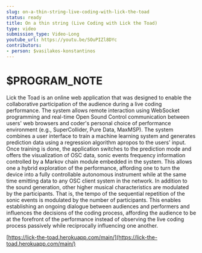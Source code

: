 ```yaml
---
slug: on-a-thin-string-live-coding-with-lick-the-toad
status: ready
title: On a thin string (Live Coding with Lick the Toad)
type: video
submission_type: Video-Long
youtube_url: https://youtu.be/SOuPIZl8DYc
contributors:
- person: $vasilakos-konstantinos
---
```


# $PROGRAM_NOTE

Lick the Toad is an online web application that was designed to enable the collaborative participation of the audience during a live coding performance. The system allows remote interaction using WebSocket programming and real-time Open Sound Control communication between users' web browsers and coder's personal choice of performance environment (e.g., SuperCollider, Pure Data, MaxMSP). The system combines a user interface to train a machine learning system and generates prediction data using a regression algorithm apropos to the users' input. Once training is done, the application switches to the prediction mode and offers the visualization of OSC data, sonic events frequency information controlled by a Markov chain module embedded in the system. This allows one a hybrid exploration of the performance, affording one to turn the device into a fully controllable autonomous instrument while at the same time emitting data to any OSC client system in the network. In addition to the sound generation, other higher musical characteristics are modulated by the participants. That is, the tempo of the sequential repetition of the sonic events is modulated by the number of participants. This enables establishing an ongoing dialogue between audiences and performers and influences the decisions of the coding process, affording the audience to be at the forefront of the performance instead of observing the live coding process passively while reciprocally influencing one another.

[https://lick-the-toad.herokuapp.com/main/](https://lick-the-toad.herokuapp.com/main/)
